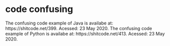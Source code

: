 # code confusing
The confusing code example of Java is availabe at: https://<span></span>shitcode.net/399. Acessed: 23 May 2020.
The confusing code example of Python is availabe at: https://<span></span>shitcode.net/413. Acessed: 23 May 2020.

